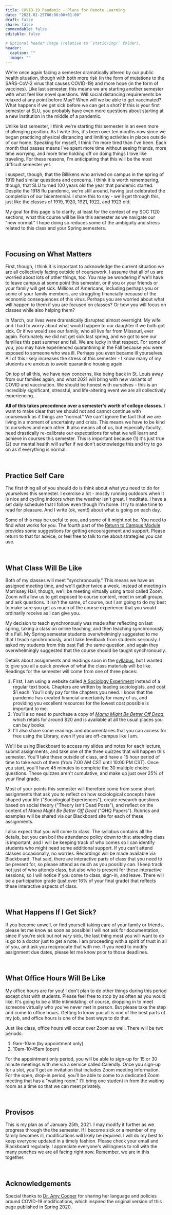 ```yaml
---
title: COVID-19 Pandemic - Plans for Remote Learning
date: "2021-01-25T00:00:00+01:00"
draft: false
share: false
commendable: false
editable: false

# Optional header image (relative to `static/img/` folder).
header:
  caption: ""
  image: ""
---
```


We're once again facing a semester dramatically altered by our public health situation, though with both more risk (in the form of mutations to the SARS-CoV-2 virus that causes COVID-19) and more hope (in the form of vaccines). Like last semester, this means we are starting another semester with what feel like novel questions. Will social distancing requirements be relaxed at any point before May? When will we be able to get vaccinated? What happens if we get sick before we can get a shot? If this is your first semester at SLU, you probably have even more questions about starting at a new institution in the middle of a pandemic.

Unlike last semester, I think we're starting this semester in an even more challenging position. As I write this, it's been over ten months now since we began practicing physical distancing and limiting activities in places outside of our home. Speaking for myself, I think I'm more tired than I've been. Each month that passes means I've spent more time without seeing friends, more time worrying, and more time holding off on doing things I love like traveling. For these reasons, I'm anticipating that this will be the most difficult semester yet.

I suspect, though, that the Billikens who arrived on campus in the spring of 1919 had similar questions and concerns. I think it is worth remembering, though, that SLU turned 100 years old the year that pandemic started. Despite the 1918 flu pandemic, we're still around, having just celebrated the completion of our bicentennial. I share this to say - we'll get through this, just like the classes of 1919, 1920, 1921, 1922, and 1923 did.

My goal for this page is to clarify, at least for the context of my SOC 1120 sections, what this course will be like this semester as we navigate our "new normal." I hope doing so reduces some of the ambiguity and stress related to this class and your Spring semesters.

<br>

## Focusing on What Matters
First, though, I think it is important to acknowledge the current situation we are all collectively facing outside of coursework. I assume that all of us are worried about lots of other things, too. You may be wondering if we'll have to leave campus at some point this semester, or if you or your friends or your family will get sick. Millions of Americans, including perhaps you or some of your family members, are struggling financially because of the economic consequences of this virus. Perhaps you are worried about what will happen to them if you are focused on classes? Or how you will focus on classes while also helping them? 

In March, our lives were dramatically disrupted almost overnight. My wife and I had to worry about what would happen to our daughter if we both got sick. Or if we would see our family, who all live far from Missouri, ever again. Fortunately we did not get sick last spring, and we got to see our families this past summer and fall. We are lucky in that respect. For some of you, you may have experienced quarantining in the Fall because you were exposed to someone who was ill. Perhaps you even became ill yourselves. All of this likely increases the stress of this semester - I know many of my students are anxious to avoid quarantine housing again.

On top of all this, we have new concerns, like being back in St. Louis away from our families again, and what 2021 will bring with new variants of COVID and vaccination. We should be honest with ourselves - this is an incredibly significant, stressful, and life-altering event we are all collectively experiencing.

**All of this takes precedence over a semester's worth of college classes.** I want to make clear that we should not and cannot continue with coursework as if things are "normal." We can't ignore the fact that we are living in a moment of uncertainty and crisis. This means we have to be kind to ourselves and each other. It also means all of us, but especially faculty, need drastically re-calibrate our expectations for what we will learn and achieve in courses this semester. This is important because (1) it's just true (2) our mental health will suffer if we don't acknowledge this and try to go on as if everything is normal. 

<br>

## Practice Self Care
The first thing all of you should do is think about what you need to do for yourselves this semester. I exercise a lot - mostly running outdoors when it is nice and cycling indoors when the weather isn't great. I meditate. I have a set daily schedule that I follow even though I'm home. I try to make time to read for pleasure. And I write (ok, vent!) about what is going on each day. 

Some of this may be useful to you, and some of it might not be. You need to find what works for you. The fourth part of the <a href="https://sites.google.com/slu.edu/covid-19fall2020preparationmod/home/part-four-encouragement-and-support" target = "_blank">Return to Campus Module</a> provides some suggestions for getting encouragement and support. Please return to that for advice, or feel free to talk to me about strategies you can use. 

<br>

## What Class Will Be Like
Both of my classes will meet "synchronously." This means we have an assigned meeting time, and we'll gather twice a week. Instead of meeting in Morrissey Hall, though, we'll be meeting virtually using a tool called Zoom. Zoom will allow us to get exposed to course content, meet in small groups, and ask questions. It isn't the same, of course, but I am going to do my best to make sure you get as much of the course experience that you would ordinarily receive as I can give you. 

My decision to teach synchronously was made after reflecting on last spring, taking a class on online teaching, and then teaching synchronously this Fall. My Spring semester students overwhelmingly suggested to me that I teach synchronously, and I take feedback from students seriously. I asked my students from this past Fall the same question, and again they overwhelmingly suggested that the course should be taught synchronously.

Details about assignments and readings soon in the <a href = "https://slu-soc1120.github.io/syllabus/" target = "_blank">syllabus</a>, but I wanted to give you all a quick preview of what the class materials will be like. Readings for the semester will come from one of three places:

  1. First, I am using a website called <a href = "https://www.sociologyexperiment.com" target = "_blank">A Sociology Experiment</a> instead of a regular text book. Chapters are written by leading sociologists, and cost $1 each. You'll only pay for the chapters you need. I know that the pandemic has created financial uncertainty for many of us, and providing you excellent resources for the lowest cost possible is important to me. 
  2. You'll also need to purchase a copy of <a href = "https://press.uchicago.edu/ucp/books/book/chicago/M/bo37936174.html" target = "_blank">*Mama Might Be Better Off Dead*</a>, which retails for around $20 and is available at all the usual places you can buy books.
  3. I'll also share some readings and documentaries that you can access for free using the Library, even if you are off-campus like I am.
  
We'll be using Blackboard to access my slides and notes for each lecture, submit assignments, and take one of the three quizzes that will happen this semester. You'll take these outside of class, and have a 15 hour period of time to take each of them (from 7:00 AM CST until 10:00 PM CST). Once you start, you'll have 45 minutes to complete the 30 multiple choice questions. These quizzes aren't cumulative, and make up just over 25% of your final grade.

Most of your points this semester will therefore come from some short assignments that ask you to reflect on how sociological concepts have shaped your life ("Sociological Experiences"), create research questions based on social theory ("Theory Isn't Dead Posts"), and reflect on the content of *Mama Might Be Better Off Dead* ("QHQ Papers"). Rubrics and examples will be shared via our Blackboard site for each of these assignments.

I also expect that you will come to class. The syllabus contains all the details, but you can boil the attendance policy down to this: attending class is important, and I will be keeping track of who comes so I can identify students who might need some additional support. If you can't attend classes occasionally, no worries. Recordings will be made available via Blackboard. That said, there are interactive parts of class that you need to be present for, so please attend as much as you possibly can. I keep track not just of who attends class, but also who is present for these interactive sessions, so I will notice if you come to class, sign-in, and leave. There will be a participation grade (just over 16% of your final grade) that reflects these interactive aspects of class.

<br>

## What Happens If I Get Sick?
If you become unwell, or find yourself taking care of your family or friends, please let me know as soon as possible! I will not ask for documentation, since if you're sick but not *very* sick, the last thing most you will want to do is go to a doctor just to get a note. I am proceeding with a spirit of trust in all of you, and ask you reciprocate that with me. If you need to modify assignment due dates, please let me know prior to those deadlines.

<br>

## What Office Hours Will Be Like
My office hours are for you! I don't plan to do other things during this period except chat with students. Please feel free to stop by as often as you would like. It's going to be a little intimidating, of course, dropping in to meet someone virtually who you've never met in person. But please take the step and come to office hours. Getting to know you all is one of the best parts of my job, and office hours is one of the best ways to do that.

Just like class, office hours will occur over Zoom as well. There will be two periods:

  1. 9am-10am (by appointment only)
  2. 10am-10:45am (open)

For the appointment only period, you will be able to sign-up for 15 or 30 minute meetings with me via a service called Calendly. Once you sign-up for a slot, you'll get an invitation that includes Zoom meeting information. For the open, drop-in period, you'll be able to come to a dedicated Zoom meeting that has a "waiting room." I'll bring one student in from the waiting room as a time so that we can meet privately.

<br>

## Provisos
This is my plan as of January 25th, 2021. I may modify it further as we progress through the the semester. If I become sick or a member of my family becomes ill, modifications will likely be required. I will do my best to keep everyone updated in a timely fashion. Please check your email and Blackboard regularly. I appreciate everyone's willingness to roll with the many punches we are all facing right now. Remember, we are in this together.

<br>

## Acknowledgements
Special thanks to [Dr. Amy Cooper](https://amycooper.net) for sharing her language and policies around COVID-19 modifications, which inspired the original version of this page published in Spring 2020.